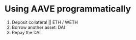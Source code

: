 # Using AAVE programmatically

1. Deposit collateral || ETH / WETH
2. Borrow another asset: DAI
3. Repay the DAI
